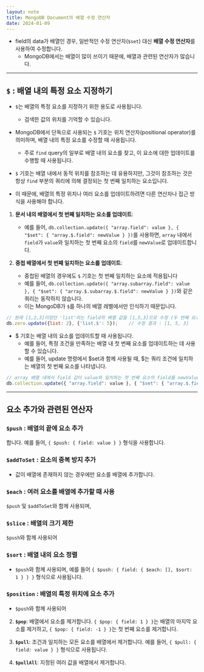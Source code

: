 ```yaml
---
layout: note
title: MongoDB Document의 배열 수정 연산자
date: 2024-01-09
---
```





- field의 data가 배열인 경우, 일반적인 수정 연산자(`$set`) 대신 **배열 수정 연산자**를 사용하여 수정합니다.
    - MongoDB에서는 배열이 많이 쓰이기 때문에, 배열과 관련된 연산자가 많습니다.




---




## `$` : 배열 내의 특정 요소 지정하기

- `$`는 배열의 특정 요소를 지정하기 위한 용도로 사용됩니다.
    - 검색한 값의 위치를 기억할 수 있습니다.

- MongoDB에서 단독으로 사용되는 `$` 기호는 위치 연산자(positional operator)를 의미하며, 배열 내의 특정 요소를 수정할 때 사용됩니다.
    - 주로 `find` query의 일부로 배열 내의 요소를 찾고, 이 요소에 대한 업데이트를 수행할 때 사용됩니다.

- `$` 기호는 배열 내에서 동적 위치를 참조하는 데 유용하지만, 그것이 참조하는 것은 항상 `find` 부분의 쿼리에 의해 결정되는 첫 번째 일치하는 요소입니다.
- 이 때문에, 배열의 특정 위치나 여러 요소를 업데이트하려면 다른 연산자나 접근 방식을 사용해야 합니다.

1. **문서 내의 배열에서 첫 번째 일치하는 요소를 업데이트**: 
   - 예를 들어, `db.collection.update({ "array.field": value }, { "$set": { "array.$.field": newValue } })`를 사용하면, `array` 내에서 `field`가 `value`와 일치하는 첫 번째 요소의 `field`를 `newValue`로 업데이트합니다.

2. **중첩 배열에서 첫 번째 일치하는 요소를 업데이트**:
   - 중첩된 배열의 경우에도 `$` 기호는 첫 번째 일치하는 요소에 적용됩니다
   - 예를 들어, `db.collection.update({ "array.subarray.field": value }, { "$set": { "array.$.subarray.$.field": newValue } })`와 같은 쿼리는 동작하지 않습니다.
   - 이는 MongoDB가 `$`를 하나의 배열 레벨에서만 인식하기 때문입니다.



```js
// 원래 [1,2,3]이었던 'list'라는 field의 배열 값을 [1,5,3]으로 수정 (두 번째 요소 수정)
db.zero.update({list: 2}, {'list.$': 5});    // 수정 결과 : [1, 5, 3]
```

- $ 기호는 배열 내의 요소를 업데이트할 때 사용됩니다.
    - 예를 들어, 특정 조건을 만족하는 배열 내 첫 번째 요소를 업데이트하는 데 사용할 수 있습니다.
    - 예를 들어, update 명령에서 $set과 함께 사용될 때, $는 쿼리 조건에 일치하는 배열의 첫 번째 요소를 나타냅니다.

```javascript
// array 배열 내에서 field 값이 value와 일치하는 첫 번째 요소의 field를 newValue로 업데이트합니다.
db.collection.update({ "array.field": value }, { "$set": { "array.$.field": newValue } });
```






---




## 요소 추가와 관련된 연산자



### `$push` : 배열의 끝에 요소 추가

합니다. 예를 들어, `{ $push: { field: value } }` 형식을 사용합니다.



### `$addToSet` : 요소의 중복 방지 추가

- 값이 배열에 존재하지 않는 경우에만 요소를 배열에 추가합니다. 


### `$each` : 여러 요소를 배열에 추가할 때 사용

`$push` 및 `$addToSet`와 함께 사용되며,



### `$slice` : 배열의 크기 제한

`$push`와 함께 사용되어 




### `$sort` : 배열 내의 요소 정렬

- `$push`와 함께 사용되며, 예를 들어 `{ $push: { field: { $each: [], $sort: 1 } } }` 형식으로 사용됩니다.




### `$position` : 배열의 특정 위치에 요소 추가

- `$push`와 함께 사용되어






2. **`$pop`**: 배열에서 요소를 제거합니다. `{ $pop: { field: 1 } }`는 배열의 마지막 요소를 제거하고, `{ $pop: { field: -1 } }`는 첫 번째 요소를 제거합니다.

4. **`$pull`**: 조건과 일치하는 모든 요소를 배열에서 제거합니다. 예를 들어, `{ $pull: { field: value } }` 형식으로 사용됩니다.

5. **`$pullAll`**: 지정된 여러 값을 배열에서 제거합니다.



